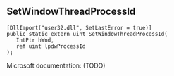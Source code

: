 ## SetWindowThreadProcessId

```
[DllImport("user32.dll", SetLastError = true)]
public static extern uint SetWindowThreadProcessId(
   IntPtr hWnd,
   ref uint lpdwProcessId
);
```

Microsoft documentation: (TODO)
